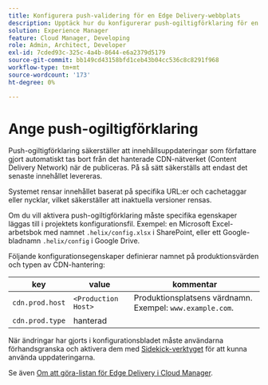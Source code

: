 ```yaml
---
title: Konfigurera push-validering för en Edge Delivery-webbplats
description: Upptäck hur du konfigurerar push-ogiltigförklaring för en Edge Delivery-webbplats för att säkerställa effektiv innehållsuppdatering och cachningskontroll.
solution: Experience Manager
feature: Cloud Manager, Developing
role: Admin, Architect, Developer
exl-id: 7cded93c-325c-4a4b-8644-e6a2379d5179
source-git-commit: bb149cd43158bfd1ceb43b04cc536c8c8291f968
workflow-type: tm+mt
source-wordcount: '173'
ht-degree: 0%

---
```


# Ange push-ogiltigförklaring

Push-ogiltigförklaring säkerställer att innehållsuppdateringar som författare gjort automatiskt tas bort från det hanterade CDN-nätverket (Content Delivery Network) när de publiceras. På så sätt säkerställs att endast det senaste innehållet levereras.

Systemet rensar innehållet baserat på specifika URL:er och cachetaggar eller nycklar, vilket säkerställer att inaktuella versioner rensas.

Om du vill aktivera push-ogiltigförklaring måste specifika egenskaper läggas till i projektets konfigurationsfil. Exempel: en Microsoft Excel-arbetsbok med namnet `.helix/config.xlsx` i SharePoint, eller ett Google-bladnamn `.helix/config` i Google Drive.

Följande konfigurationsegenskaper definierar namnet på produktionsvärden och typen av CDN-hantering:

| key | value | kommentar |
| --- | --- | --- |
| `cdn.prod.host` | `<Production Host>` | Produktionsplatsens värdnamn. Exempel: `www.example.com`. |
| `cdn.prod.type` | hanterad |   |

När ändringar har gjorts i konfigurationsbladet måste användarna förhandsgranska och aktivera dem med [Sidekick-verktyget](https://www.aem.live/docs/sidekick) för att kunna använda uppdateringarna.

Se även [Om att göra-listan för Edge Delivery i Cloud Manager](/help/implementing/cloud-manager/edge-delivery/introduction-to-edge-delivery-services.md#ed-todo-list).
